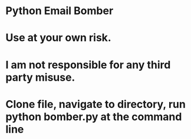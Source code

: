 # Python Email Bomber

# Use at your own risk.
# I am not responsible for any third party misuse.

# Clone file, navigate to directory, run python bomber.py at the command line
